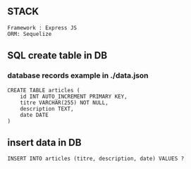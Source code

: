 ## STACK
    Framework : Express JS
    ORM: Sequelize

## SQL create table in DB
### database records example in ./data.json
    CREATE TABLE articles (
        id INT AUTO_INCREMENT PRIMARY KEY,
        titre VARCHAR(255) NOT NULL,
        description TEXT,
        date DATE
    )

## insert data in DB

    INSERT INTO articles (titre, description, date) VALUES ?